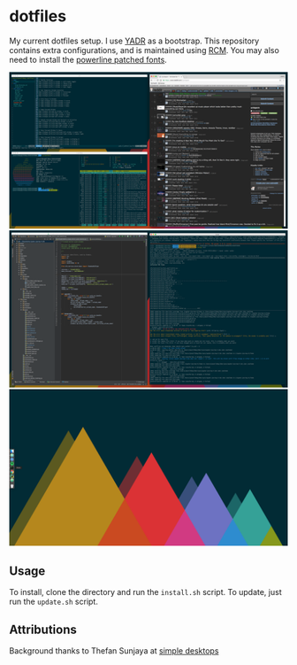 # dotfiles

My current dotfiles setup.  I use [YADR](https://github.com/skwp/dotfiles) as a bootstrap.  This repository contains extra configurations, and is maintained using [RCM](https://github.com/thoughtbot/rcm).  You may also need to install the [powerline patched fonts](https://github.com/powerline/fonts).

![screenshot][dotfiles]
![screenshot][pretend_busy]
![screenshot][clean]

## Usage

To install, clone the directory and run the `install.sh` script.
To update, just run the `update.sh` script.

## Attributions

Background thanks to Thefan Sunjaya at [simple desktops](http://simpledesktops.com/browse/desktops/2015/apr/30/solarized-mountains/)

[dotfiles]: https://github.com/JELGT2011/.dotfiles/raw/master/images/dotfiles.png "Dotfiles"
[pretend_busy]: https://github.com/JELGT2011/.dotfiles/raw/master/images/pretend_busy.png "Pretend Busy"
[clean]:  https://github.com/JELGT2011/.dotfiles/raw/master/images/clean.png "Clean"
